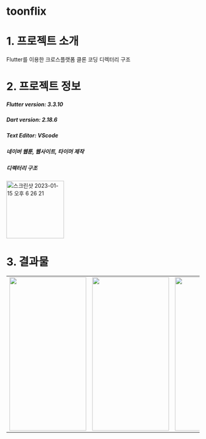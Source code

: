 

# toonflix

# 1. 프로젝트 소개
Flutter를 이용한 크로스플랫폼 클론 코딩
디렉터리 구조
# 2.  프로젝트 정보
##### Flutter version: 3.3.10
##### Dart version: 2.18.6
##### Text Editor: VScode
##### 네이버 웹툰, 웹사이트, 타이머 제작  
##### 디렉터리 구조
<img width="150" alt="스크린샷 2023-01-15 오후 6 26 21" src="https://user-images.githubusercontent.com/96710732/212533886-286191bd-0cff-4dfa-a629-10159cbe71fe.png">

# 3. 결과물
<table>
  <tr>
    <td>  <img src = "https://user-images.githubusercontent.com/96710732/212257183-767c80fc-9f3d-410f-8968-c13e7a01e5eb.png" width="200" height="400"/> </td><td> <img align="center" src = "https://user-images.githubusercontent.com/96710732/212273475-9fe37763-7bb0-4dc2-8a8b-6d4b627e2df9.png" width="200" height="400"/></td>
    <td> <img src ="https://user-images.githubusercontent.com/96710732/212533773-4c048085-a6cf-42bf-8b6a-f271cea2096d.png" width="200" height="400"/>
  </td>
  <td> <img src ="https://user-images.githubusercontent.com/96710732/212533860-cf0a718e-1051-4a7d-b681-ee1ed307d5c3.png" width="200" height="400"/>
  </td>
 </tr>
</table>


